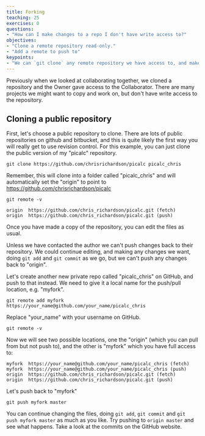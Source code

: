 ```yaml
---
title: Forking
teaching: 25
exercises: 0
questions:
- "How can I make changes to a repo I don't have write access to?"
objectives:
- "Clone a remote repository read-only."
- "Add a remote to push to"
keypoints:
- "We can `git clone` any remote repository we have access to, and make our own online copy."
---
```


Previously when we looked at collaborating together, we cloned a repository and
the Owner gave access to the Collaborator. There are many projects we
might want to copy and work on, but don't have write access to the
repository.

## Cloning a public repository

First, let's choose a public repository to clone. There are lots of
public repositories on github and bitbucket, and this is quite likely
the first way you will really get to use revision control. For this
example, you can just clone the public version of my "picalc"
repository.

~~~
git clone https://github.com/chrisrichardson/picalc picalc_chris
~~~

Remember, this will clone into a folder called "picalc_chris" and will automatically set the "origin" to point to https://github.com/chrisrichardson/picalc

~~~
git remote -v
~~~

~~~
origin	https://github.com/chris_richardson/picalc.git (fetch)
origin	https://github.com/chris_richardson/picalc.git (push)
~~~

Once you have made a copy of the repository, you can edit the files as usual.

Unless we have contacted the author we can't push changes back to
their repository. We could continue editing, and making any changes we
want, doing `git add` and `git commit` as we go, but we can't push any
changes back to "origin".

Let's create another new private repo called "picalc_chris" on GitHub, and
push to that instead. We need to give it a local name for the
push/pull location, e.g. "myfork".

~~~
git remote add myfork https://your_name@github.com/your_name/picalc_chris
~~~

Replace "your_name" with your username on GitHub.

~~~
git remote -v
~~~

Now we will see two possible locations, one the "origin" (which you can
pull from but not push to), and the other is "myfork" which you have
full access to:

~~~
myfork	https://your_name@github.com/your_name/picalc_chris (fetch)
myfork	https://your_name@github.com/your_name/picalc_chris (push)
origin	https://github.com/chris_richardson/picalc.git (fetch)
origin	https://github.com/chris_richardson/picalc.git (push)
~~~

Let's push back to "myfork"

~~~
git push myfork master
~~~

You can continue changing the files, doing `git add`, `git commit` and
`git push myfork master` as much as you like. Try pushing to `origin
master` and see what happens. Take a look at the commits on the GitHub website.
